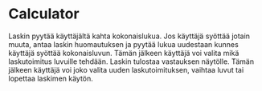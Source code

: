# Calculator

Laskin pyytää käyttäjältä kahta kokonaislukua. Jos käyttäjä syöttää jotain muuta, antaa laskin huomautuksen ja pyytää lukua uudestaan kunnes käyttäjä syöttää kokonaisluvun. Tämän jälkeen käyttäjä voi valita mikä laskutoimitus luvuille tehdään. Laskin tulostaa vastauksen näytölle. Tämän jälkeen käyttäjä voi joko valita uuden laskutoimituksen, vaihtaa luvut tai lopettaa laskimen käytön.
